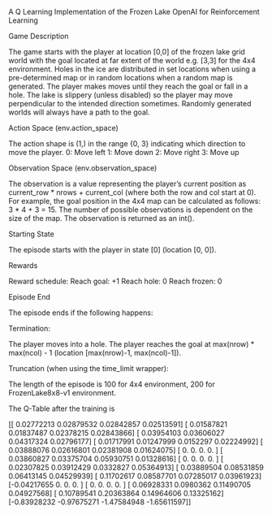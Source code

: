 A Q Learning Implementation of the Frozen Lake OpenAI for Reinforcement Learning

Game Description

The game starts with the player at location [0,0] of the frozen lake grid world with the goal located at far extent of the world e.g. [3,3] for the 4x4 environment.
Holes in the ice are distributed in set locations when using a pre-determined map or in random locations when a random map is generated.
The player makes moves until they reach the goal or fall in a hole.
The lake is slippery (unless disabled) so the player may move perpendicular to the intended direction sometimes.
Randomly generated worlds will always have a path to the goal.

Action Space (env.action_space)

The action shape is (1,) in the range {0, 3} indicating which direction to move the player.
0: Move left
1: Move down
2: Move right
3: Move up


Observation Space (env.observation_space)

The observation is a value representing the player’s current position as current_row * nrows + current_col (where both the row and col start at 0).
For example, the goal position in the 4x4 map can be calculated as follows: 3 * 4 + 3 = 15. The number of possible observations is dependent on the size of the map.
The observation is returned as an int().

Starting State

The episode starts with the player in state [0] (location [0, 0]).

Rewards

Reward schedule:
Reach goal: +1
Reach hole: 0
Reach frozen: 0

Episode End

The episode ends if the following happens:

Termination:

The player moves into a hole.
The player reaches the goal at max(nrow) * max(ncol) - 1 (location [max(nrow)-1, max(ncol)-1]).

Truncation (when using the time_limit wrapper):

The length of the episode is 100 for 4x4 environment, 200 for FrozenLake8x8-v1 environment.

The Q-Table after the training is 

[[ 0.02772213  0.02879532  0.02842857  0.02513591]
 [ 0.01587821  0.01837487  0.02378215  0.02843866]
 [ 0.03954103  0.03606027  0.04317324  0.02796177]
 [ 0.01717991  0.01247999  0.0152297   0.02224992]
 [ 0.03888076  0.02616801  0.02381908  0.01624075]
 [ 0.          0.          0.          0.        ]
 [ 0.03860827  0.03375704  0.05930751  0.01328616]
 [ 0.          0.          0.          0.        ]
 [ 0.02307825  0.03912429  0.0332827   0.05364913]
 [ 0.03889504  0.08531859  0.06413145  0.04529939]
 [ 0.11702617  0.08587701  0.07285017  0.03961923]
 [-0.04217655  0.          0.          0.        ]
 [ 0.          0.          0.          0.        ]
 [ 0.06928331  0.0980362   0.11490705  0.04927568]
 [ 0.10789541  0.20363864  0.14964606  0.13325162]
 [-0.83928232 -0.97675271 -1.47584948 -1.65611597]]
